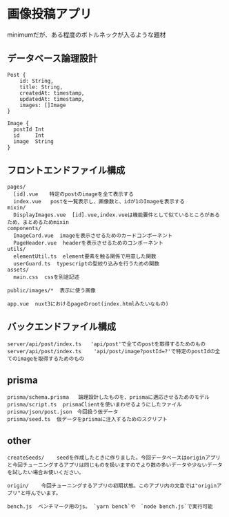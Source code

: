 # 画像投稿アプリ

minimumだが、ある程度のボトルネックが入るような題材

## データベース論理設計

    Post {
        id: String,
        title: String,
        createdAt: timestamp,
        updatedAt: timestamp,
        images: []Image
    }

    Image {
      postId Int
      id     Int
      image  String
    }

## フロントエンドファイル構成


    pages/
      [id].vue  　特定のpostのimageを全て表示する
      index.vue   postを一覧表示し、画像数と、idが1のImageを表示する
    mixin/
      DisplayImages.vue  [id].vue,index.vueは機能要件として似ているところがあるため、まとめるためmixin
    components/
      ImageCard.vue  imageを表示させるためのカードコンポーネント
      PageHeader.vue  headerを表示させるためのコンポーネント
    utils/
      elementUtil.ts  element要素を触る関係で用意した関数
      userGuard.ts  typescriptの型絞り込みを行うための関数
    assets/
      main.css  cssを別途記述

    public/images/*  表示に使う画像

    app.vue  nuxt3におけるpageのroot(index.htmlみたいなもの)

## バックエンドファイル構成

    server/api/post/index.ts   'api/post'で全てのpostを取得するためのもの
    server/api/post/index.ts    'api/post/image?postId=?'で特定のpostIdの全てのimageを取得するためのもの

## prisma

    prisma/schema.prisma   論理設計したものを、prismaに適応させるためのモデル
    prisma/script.ts  prismaClientを使いまわせるようにしたファイル
    prisma/json/post.json　今回扱う仮データ
    prisma/seed.ts  仮データをprismaに注入するためのスクリプト

## other

    createSeeds/    seedを作成したときに作りました。今回データベースはoriginアプリと今回チューニングするアプリは同じものを扱いますのでより数の多いデータや少ないデータを試したい場合お使いください。

    origin/    今回チューニングするアプリの初期状態。このアプリ内の文章では"originアプリ"と呼んでいます。

    bench.js  ベンチマーク用のjs。 `yarn bench`や　`node bench.js`で実行可能
